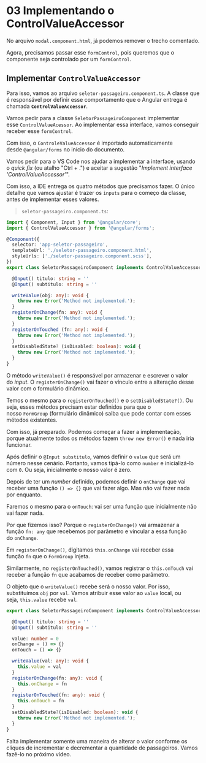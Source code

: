 # 03 Implementando o ControlValueAccessor

No arquivo `modal.component.html`, já podemos remover o trecho comentado.

Agora, precisamos passar esse `formControl`, pois queremos que o componente seja controlado por um `formControl`.

## Implementar `ControlValueAccessor`

Para isso, vamos ao arquivo `seletor-passageiro.component.ts`. A classe que é responsável por definir esse comportamento que o Angular entrega é chamada **`ControlValueAccessor`**.

Vamos pedir para a classe `SeletorPassageiroComponent` implementar esse `ControlValueAcessor`. Ao implementar essa interface, vamos conseguir receber esse `formControl`.

Com isso, o `ControleValueAccessor` é importado automaticamente desde `@angular/forms` no início do documento.

Vamos pedir para o VS Code nos ajudar a implementar a interface, usando o _quick fix_ (ou atalho "Ctrl + .") e aceitar a sugestão "_Implement interface 'ControlValueAccessor_'".

Com isso, a IDE entrega os quatro métodos que precisamos fazer. O único detalhe que vamos ajustar é trazer os `inputs` para o começo da classe, antes de implementar esses valores.

> `seletor-passageiro.component.ts`:

```ts
import { Component, Input } from '@angular/core';
import { ControlValueAccessor } from '@angular/forms';

@Component({
  selector: 'app-seletor-passageiro',
  templateUrl: './seletor-passageiro.component.html',
  styleUrls: ['./seletor-passageiro.component.scss'],
})
export class SeletorPassageiroComponent implements ControlValueAccessor 

  @Input() titulo: string = ''
  @Input() subtitulo: string = ''

  writeValue(obj: any): void {
    throw new Error('Method not implemented.');
  }
  registerOnChange(fn: any): void {
    throw new Error('Method not implemented.');
  }
  registerOnTouched (fn: any): void {
    throw new Error('Method not implemented.');
  }
  setDisabledState? (isDisabled: boolean): void {
    throw new Error('Method not implemented.');
  }
}
```

O método `writeValue()` é responsável por armazenar e escrever o valor do _input_. O `registerOnChange()` vai fazer o vínculo entre a alteração desse valor com o formulário dinâmico.

Temos o mesmo para o `registerOnTouched()` e o `setDisabledState?()`. Ou seja, esses métodos precisam estar definidos para que o nosso `FormGroup` (formulário dinâmico) saiba que pode contar com esses métodos existentes.

Com isso, já preparado. Podemos começar a fazer a implementação, porque atualmente todos os métodos fazem `throw new Error()` e nada iria funcionar.

Após definir o `@Input substitulo`, vamos definir o `value` que será um número nesse cenário. Portanto, vamos tipá-lo como `number` e inicializá-lo com `0`. Ou seja, inicialmente o nosso valor é zero.

Depois de ter um _number_ definido, podemos definir o `onChange` que vai receber uma função `() => {}` que vai fazer algo. Mas não vai fazer nada por enquanto.

Faremos o mesmo para o `onTouch`: vai ser uma função que inicialmente não vai fazer nada.

Por que fizemos isso? Porque o `registerOnChange()` vai armazenar a função `fn: any` que recebemos por parâmetro e vincular a essa função do `onChange`.

Em `registerOnChange()`, digitamos `this.onChange` vai receber essa função `fn` que o `FormGroup` injeta.

Similarmente, no `registerOnTouched()`, vamos registrar o `this.onTouch` vai receber a função `fn` que acabamos de receber como parâmetro.

O objeto que o `writeValue()` recebe será o nosso valor. Por isso, substituímos `obj` por `val`. Vamos atribuir esse valor ao `value` local, ou seja, `this.value` recebe `val`.

```ts
export class SeletorPassageiroComponent implements ControlValueAccessor {

  @Input() titulo: string = ''
  @Input() subtitulo: string = ''

  value: number = 0
  onChange = () => {}
  onTouch = () => {}

  writeValue(val: any): void {
    this.value = val
  }
  registerOnChange(fn: any): void {
    this.onChange = fn
  }
  registerOnTouched(fn: any): void {
    this.onTouch = fn
  }
  setDisabledState?(isDisabled: boolean): void {
    throw new Error('Method not implemented.');
  }
}
```

Falta implementar somente uma maneira de alterar o valor conforme os cliques de incrementar e decrementar a quantidade de passageiros. Vamos fazê-lo no próximo vídeo.
